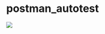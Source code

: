 # postman_autotest
<p align="left">
  <img src="https://www.neovasolutions.com/wp-content/uploads/2022/04/Blogs-1.png"/>
</p>

